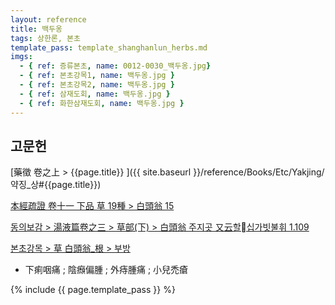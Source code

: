 ```yaml
---
layout: reference
title: 백두옹
tags: 상한론, 본초
template_pass: template_shanghanlun_herbs.md
imgs:
  - { ref: 증류본초, name: 0012-0030_백두옹.jpg}
  - { ref: 본초강목1, name: 백두옹.jpg }
  - { ref: 본초강목2, name: 백두옹.jpg }
  - { ref: 삼재도회, name: 백두옹.jpg }
  - { ref: 화한삼재도회, name: 백두옹.jpg }
---
```


## 고문헌

[藥徵 卷之上 > {{page.title}} ]({{ site.baseurl }}/reference/Books/Etc/Yakjing/약징_상#{{page.title}})

[本經疏證 卷十一 下品 草 19種 > 白頭翁 15](https://mediclassics.kr/books/154/volume/11/#content_94)


[동의보감 > 湯液篇卷之三 > 草部(下) >  白頭翁 주지곳 又云할십가빗불휘 1.109](https://mediclassics.kr/books/8/volume/22/#content_546)


[본초강목 > 草	白頭翁_根 > 부방]()

* 下痢咽痛 ; 陰㿗偏腫 ; 外痔腫痛 ; 小兒禿瘡


{% include {{ page.template_pass }} %}
